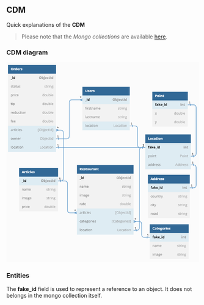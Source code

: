 ## CDM

Quick explanations of the **CDM**

> Please note that the *Mongo collections* are available [here](./Collections.md).

### CDM diagram

![CDM](./CDM.png)

### Entities

The **fake_id** field is used to represent a reference to an object.
It does not belongs in the mongo collection itself.